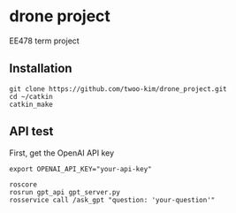 # drone project
EE478 term project

## Installation
```
git clone https://github.com/twoo-kim/drone_project.git
cd ~/catkin
catkin_make
```

## API test
First, get the OpenAI API key
```
export OPENAI_API_KEY="your-api-key"
```

```
roscore
rosrun gpt_api gpt_server.py
rosservice call /ask_gpt "question: 'your-question'"
```
